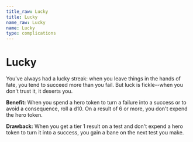 ```yaml
---
title_raw: Lucky
title: Lucky
name_raw: Lucky
name: Lucky
type: complications
---
```


# Lucky

You've always had a lucky streak: when you leave things in the hands of fate, you tend to succeed more than you fail. But luck is fickle--when you don't trust it, it deserts you.

**Benefit:** When you spend a hero token to turn a failure into a success or to avoid a consequence, roll a d10. On a result of 6 or more, you don't expend the hero token.

**Drawback:** When you get a tier 1 result on a test and don't expend a hero token to turn it into a success, you gain a bane on the next test you make.
